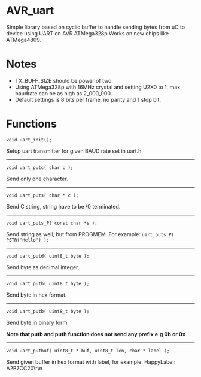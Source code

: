 # AVR_uart

Simple library based on cyclic buffer to handle sending bytes from uC to device using UART on AVR ATMega328p
Works on new chips like ATMega4809.

# Notes

-   TX_BUFF_SIZE should be power of two.
-   Using ATMega328p with 16MHz crystal and setting U2X0 to 1, max baudrate can be as high as 2_000_000.
-   Default settings is 8 bits per frame, no parity and 1 stop bit.

# Functions

    void uart_init();

Setup uart transmitter for given BAUD rate set in uart.h

---

    void uart_putc( char c );

Send only one character.

---

    void uart_puts( char * c );

Send C string, string have to be \0 terminated.

---

    void uart_puts_P( const char *s );

Send string as well, but from PROGMEM. For example: `uart_puts_P( PSTR("Hello") );`

---

    void uart_putd( uint8_t byte );

Send byte as decimal integer.

---

    void uart_puth( uint8_t byte );

Send byte in hex format.

---

    void uart_putb( uint8_t byte );

Send byte in binary form.

**Note that putb and puth function does not send any prefix e.g 0b or 0x**

---

    void uart_putbuf( uint8_t * buf, uint8_t len, char * label );

Send given buffer in hex format with label, for example: HappyLabel: A2B7CC20\r\n
